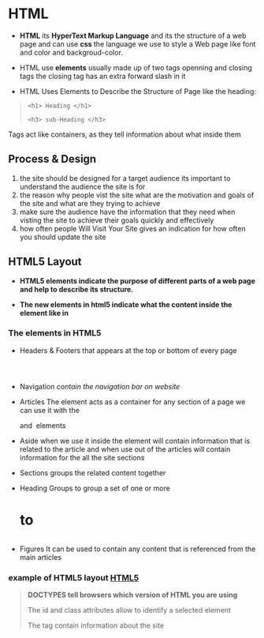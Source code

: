 # HTML 

* **HTML** its **HyperText Markup Language** and its the structure of a web page and can 
   use **css** the language we use to style a Web page like font and color and backgroud-color.

* HTML use **elements** usually made up of two tags openning and closing tags the closing tag has an extra forward slash in it

* HTML Uses Elements to Describe the Structure of Page like the heading:

> `<h1> Heading </h1>`
>
> `<h3> sub-Heading </h3>`

Tags act like containers, as they tell information about what inside them


## Process & Design

1. the site should be designed for a target audience its important to understand the audience the site is for
2. the reason why people vist the site what are the motivation and goals of the site and what are they trying to achieve
3. make sure the audience have the information that they need when visting the site to achieve their goals quickly and effectively
4. how often people Will Visit Your Site gives an indication for how often you should update the site


## HTML5 Layout 

* **HTML5 elements indicate the purpose of different parts of a web page and help to describe its structure.**

* **The new elements in html5 indicate what the content inside the element like in <article>**


### The elements in HTML5

* Headers & Footers that appears at the top or bottom of every page
>  <header> <footer>

* Navigation *contain the navigation bar on website*

> <nav> 

* Articles The element acts as a container for any section of a page we can use it with the <p> and <img> elements

> <article>

* Aside when we use it inside the <articls> element will contain information that is related to the article and when use out of the 
  articles will contain information for the all the site sections 

> <aside>

* Sections  groups the related content together

> <section>

* Heading Groups to group a set of one or more <h1> to <h6>

> <hgroup>

* Figures It can be used to contain any content that is referenced from the main articles

> <figure> <figcaption> 

### example of HTML5 layout  [HTML5](https://i0.wp.com/www.silocreativo.com/en/wp-content/uploads/2014/02/html5-structure-web.jpg?resize=390%2C569&quality=100&strip=all&ssl=1)

> **DOCTYPES tell browsers which version of HTML you are using**
>
> The id and class attributes allow  to identify a selected element
>
> The <meta> tag contain information about the site

